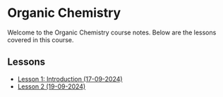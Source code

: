 # Organic Chemistry

Welcome to the Organic Chemistry course notes. Below are the lessons covered in this course.

## Lessons

- [Lesson 1: Introduction (17-09-2024)](./lesson-1_17-09-2024-introduction.md)
- [Lesson 2 (19-09-2024)](./lesson-2_19-09-2024.md)
